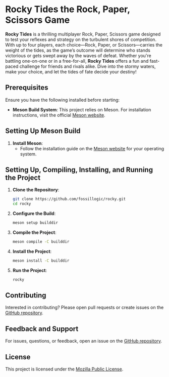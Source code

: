 # **Rocky Tides the Rock, Paper, Scissors Game**

**Rocky Tides** is a thrilling multiplayer Rock, Paper, Scissors game designed to test your reflexes and strategy on the turbulent shores of competition. With up to four players, each choice—Rock, Paper, or Scissors—carries the weight of the tides, as the game’s outcome will determine who stands victorious or gets swept away by the waves of defeat. Whether you're battling one-on-one or in a free-for-all, **Rocky Tides** offers a fun and fast-paced challenge for friends and rivals alike. Dive into the stormy waters, make your choice, and let the tides of fate decide your destiny!

## **Prerequisites**

Ensure you have the following installed before starting:

- **Meson Build System**: This project relies on Meson. For installation instructions, visit the official [Meson website](https://mesonbuild.com/Getting-meson.html).

## **Setting Up Meson Build**

1. **Install Meson**:
    - Follow the installation guide on the [Meson website](https://mesonbuild.com/Getting-meson.html) for your operating system.

## **Setting Up, Compiling, Installing, and Running the Project**

1. **Clone the Repository**:

    ```sh
    git clone https://github.com/fossillogic/rocky.git
    cd rocky
    ```

2. **Configure the Build**:

    ```sh
    meson setup builddir
    ```

3. **Compile the Project**:

    ```sh
    meson compile -C builddir
    ```

4. **Install the Project**:

    ```sh
    meson install -C builddir
    ```

5. **Run the Project**:

    ```sh
    rocky
    ```

## **Contributing**

Interested in contributing? Please open pull requests or create issues on the [GitHub repository](https://github.com/fossillogic/rocky).

## **Feedback and Support**

For issues, questions, or feedback, open an issue on the [GitHub repository](https://github.com/fossillogic/rocky/issues).

## **License**

This project is licensed under the [Mozilla Public License](LICENSE).
